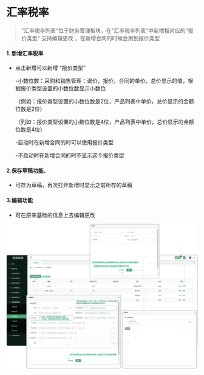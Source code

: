 # 汇率税率

> "汇率税率列表"位于财务管理板块，在"汇率税率列表"中新增相对应的"报价类型" 支持编辑更改 ，在新增合同的时候会用到报价类型

#### 1. 新增汇率税率

* 点击新增可以新增 "报价类型"

   -小数位数：采购和销售管理：询价，报价，合同的单价，总价显示的值，根据报价类型设置的小数位数显示小数位

     （例如：报价类型设置的小数位数是2位，产品列表中单价，总价显示的金额位数是2位）
  
     （列如：报价类型设置的小数位数是4位，产品列表中单价，总价显示的金额位数是4位）

   -启动时在新增合同的时可以使用报价类型

   -不启动时在新增合同的时不显示这个报价类型

#### 2.保存草稿功能、

* 可存为草稿，再次打开新增时显示之前所存的草稿


#### 3.编辑功能

* 可在原来基础的信息上去编辑更改


![如图所示](../file/hlsl.png)